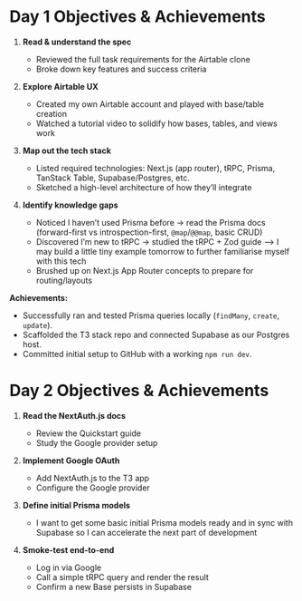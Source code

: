# Day 1 Objectives & Achievements

1. **Read & understand the spec**  
   - Reviewed the full task requirements for the Airtable clone  
   - Broke down key features and success criteria  

2. **Explore Airtable UX**  
   - Created my own Airtable account and played with base/table creation  
   - Watched a tutorial video to solidify how bases, tables, and views work  

3. **Map out the tech stack**  
   - Listed required technologies: Next.js (app router), tRPC, Prisma, TanStack Table, Supabase/Postgres, etc.  
   - Sketched a high-level architecture of how they’ll integrate  

4. **Identify knowledge gaps**  
   - Noticed I haven’t used Prisma before → read the Prisma docs (forward-first vs introspection-first, `@map`/`@@map`, basic CRUD)  
   - Discovered I’m new to tRPC → studied the tRPC + Zod guide --> I may build a little tiny example tomorrow to further familiarise myself with this tech 
   - Brushed up on Next.js App Router concepts to prepare for routing/layouts  

**Achievements:**  
- Successfully ran and tested Prisma queries locally (`findMany`, `create`, `update`).  
- Scaffolded the T3 stack repo and connected Supabase as our Postgres host.  
- Committed initial setup to GitHub with a working `npm run dev`.  

# Day 2 Objectives & Achievements

1. **Read the NextAuth.js docs**  
   - Review the Quickstart guide  
   - Study the Google provider setup  

2. **Implement Google OAuth**  
   - Add NextAuth.js to the T3 app  
   - Configure the Google provider

3. **Define initial Prisma models**  
   - I want to get some basic initial Prisma models ready and in sync with Supabase so I can accelerate the next part of development

4. **Smoke-test end-to-end**  
   - Log in via Google  
   - Call a simple tRPC query and render the result  
   - Confirm a new Base persists in Supabase

